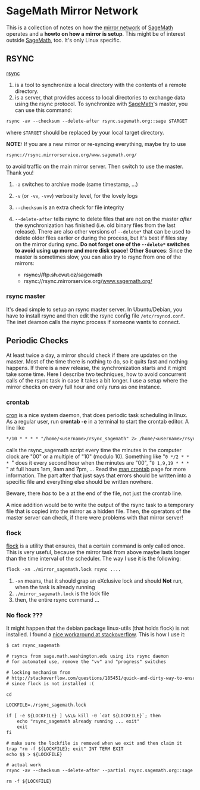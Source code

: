 

# SageMath Mirror Network

This is a collection of notes on how the <a class="http" href="http://www.sagemath.org/mirrors.html">mirror network</a> of <a href="/SageMath">SageMath</a> operates and a **howto on how a mirror is setup**. This might be of interest outside <a href="/SageMath">SageMath</a>, too. It's only Linux specific. 


## RSYNC

<a class="http" href="http://www.samba.org/ftp/rsync/rsync.html">rsync</a> 

1. is a tool to synchronize a local directory with the contents of a remote directory. 
1. is a server, that provides access to local directories to exchange data using the rsync protocol. 
To synchronize with <a href="/SageMath">SageMath</a>'s master, you can use this command: 
```txt
rsync -av --checksum --delete-after rsync.sagemath.org::sage $TARGET
```
where `$TARGET` should be replaced by your local target directory. 

**NOTE:** If you are a new mirror or re-syncing everything, maybe try to use 
```txt
rsync://rsync.mirrorservice.org/www.sagemath.org/
```
to avoid traffic on the main mirror server. Then switch to use the master. Thank you! 

1. `-a` switches to archive mode (same timestamp, ...) 
1. `-v` (or `-vv`, `-vvv`) verbosity level, for the lovely logs 
1. `--checksum` is an extra check for file integrity 
1. `--delete-after` tells rsync to delete files that are not on the master _after_ the synchronization has finished (i.e. old binary files from the last release). There are also other versions of `--delete*` that can be used to delete older files earlier or during the process, but it's best if files stay on the mirror during sync. **Do not forget one of the `--delete*` switches to avoid using up more and more disk space!** 
**Other Sources**: Since the master is sometimes slow, you can also try to rsync from one of the mirrors: 

   * ~~rsync://ftp.sh.cvut.cz/sagemath~~ 
   * rsync://rsync.mirrorservice.org/www.sagemath.org/ 

### rsync master

It's dead simple to setup an rsync master server. In Ubuntu/Debian, you have to install rsync and then edit the rsync config file `/etc/rsyncd.conf`. The inet deamon calls the rsync process if someone wants to connect. 


## Periodic Checks

At least twice a day, a mirror should check if there are updates on the master. Most of the time there is nothing to do, so it quits fast and nothing happens. If there is a new release, the synchronization starts and it might take some time. Here I describe two techniques, how to avoid concurrent calls of the rsync task in case it takes a bit longer. I use a setup where the mirror checks on every full hour and only runs as one instance. 


### crontab

<a class="http" href="http://linux.die.net/man/1/crontab">cron</a> is a nice system daemon, that does periodic task scheduling in linux. As a regular user, run **crontab -e** in a terminal to start the crontab editor. A line like 


```txt
*/10 * * * * "/home/<username>/rsync_sagemath" 2> /home/<username>/rsync_sagemath.errors > /dev/null
```
calls the rsync_sagemath script every time the minutes in the computer clock are "00" or a multiple of "10" (modulo 10). Something like "`0 */2 * * * `" does it every second hour when the minutes are "00", "`0 1,9,19 * * * `" at full hours 1am, 9am and 7pm, ... Read the <a class="http" href="http://linux.die.net/man/1/crontab">man crontab</a> page for more information. The part after that just says that errors should be written into a specific file and everything else should be written nowhere. 

Beware, there *has* to be a <newline> at the end of the file, not just the crontab line. 

A nice addition would be to write the output of the rsync task to a temporary file that is copied into the mirror as a hidden file. Then, the operators of the master server can check, if there were problems with that mirror server! 


### flock

<a class="http" href="http://linux.die.net/man/1/flock">flock</a> is a utility that ensures, that a certain command is only called once. This is very useful, because the mirror task from above maybe lasts longer than the time interval of the scheduler. The way I use it is the following: 
```txt
flock -xn ./mirror_sagemath.lock rsync ....
```
1. `-xn` means, that it should grap an eXclusive lock and should **Not** run, when the task is already running 
1. `./mirror_sagemath.lock` is the lock file 
1. then, the entire rsync command ... 

### No flock ???

It might happen that the debian package linux-utils (that holds flock) is not installed. I found a <a class="http" href="http://stackoverflow.com/questions/185451/quick-and-dirty-way-to-ensure-only-one-instance-of-a-shell-script-is-running-at-a">nice workaround at stackoverflow</a>. This is how I use it: 


```txt
$ cat rsync_sagemath

# rsyncs from sage.math.washington.edu using its rsync daemon
# for automated use, remove the "vv" and "progress" switches

# locking mechanism from
# http://stackoverflow.com/questions/185451/quick-and-dirty-way-to-ensure-only-one-instance-of-a-shell-script-is-running-at-a
# since flock is not installed :(

cd

LOCKFILE=./rsync_sagemath.lock

if [ -e ${LOCKFILE} ] \&\& kill -0 `cat ${LOCKFILE}`; then
    echo "rsync_sagemath already running ... exit"
    exit
fi

# make sure the lockfile is removed when we exit and then claim it
trap "rm -f ${LOCKFILE}; exit" INT TERM EXIT
echo $$ > ${LOCKFILE}

# actual work
rsync -av --checksum --delete-after --partial rsync.sagemath.org::sage /home/<username>/sage/

rm -f ${LOCKFILE}
```